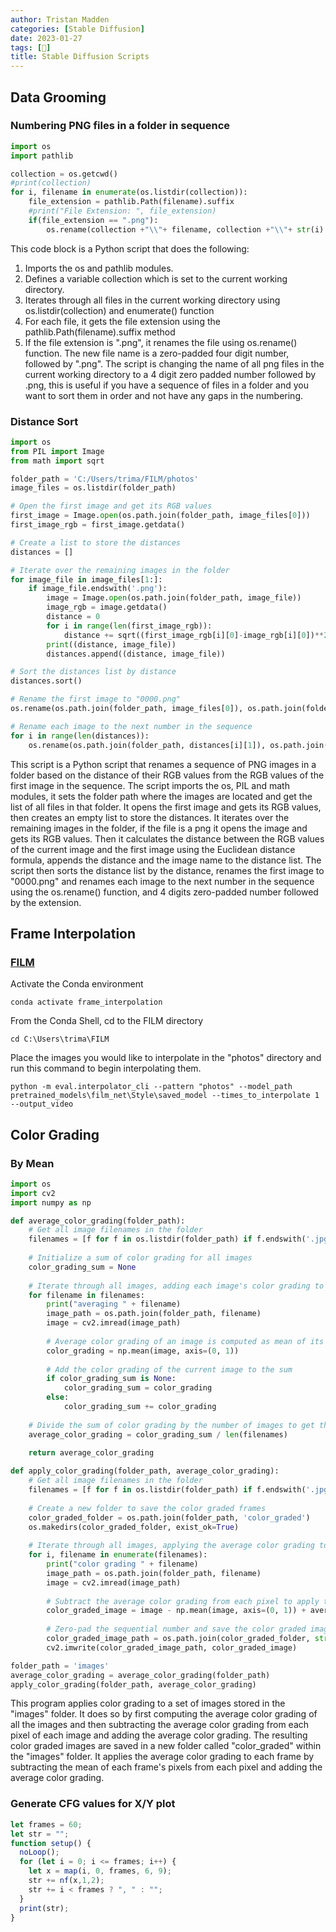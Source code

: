 ```yaml
---
author: Tristan Madden
categories: [Stable Diffusion]
date: 2023-01-27
tags: [🎨]
title: Stable Diffusion Scripts
---
```


<h2>Data Grooming</h2>

<h3>Numbering PNG files in a folder in sequence</h3>

```Python
import os
import pathlib

collection = os.getcwd()
#print(collection)
for i, filename in enumerate(os.listdir(collection)):
    file_extension = pathlib.Path(filename).suffix
    #print("File Extension: ", file_extension)
    if(file_extension == ".png"):
        os.rename(collection +"\\"+ filename, collection +"\\"+ str(i).zfill(4) + ".png")
```
This code block is a Python script that does the following:

1. Imports the os and pathlib modules.
2. Defines a variable collection which is set to the current working directory.
3. Iterates through all files in the current working directory using os.listdir(collection) and enumerate() function
4. For each file, it gets the file extension using the pathlib.Path(filename).suffix method
5. If the file extension is ".png", it renames the file using os.rename() function. The new file name is a zero-padded four digit number, followed by ".png".
The script is changing the name of all png files in the current working directory to a 4 digit zero padded number followed by .png, this is useful if you have a sequence of files in a folder and you want to sort them in order and not have any gaps in the numbering.

<h3>Distance Sort </h3>

```Python
import os
from PIL import Image
from math import sqrt

folder_path = 'C:/Users/trima/FILM/photos'
image_files = os.listdir(folder_path)

# Open the first image and get its RGB values
first_image = Image.open(os.path.join(folder_path, image_files[0]))
first_image_rgb = first_image.getdata()

# Create a list to store the distances
distances = []

# Iterate over the remaining images in the folder
for image_file in image_files[1:]:
    if image_file.endswith('.png'):
        image = Image.open(os.path.join(folder_path, image_file))
        image_rgb = image.getdata()
        distance = 0
        for i in range(len(first_image_rgb)):
            distance += sqrt((first_image_rgb[i][0]-image_rgb[i][0])**2 + (first_image_rgb[i][1]-image_rgb[i][1])**2 + (first_image_rgb[i][2]-image_rgb[i][2])**2)
        print((distance, image_file))
        distances.append((distance, image_file))

# Sort the distances list by distance
distances.sort()

# Rename the first image to "0000.png"
os.rename(os.path.join(folder_path, image_files[0]), os.path.join(folder_path, "0000.png"))

# Rename each image to the next number in the sequence
for i in range(len(distances)):
    os.rename(os.path.join(folder_path, distances[i][1]), os.path.join(folder_path, str(i+1).zfill(4) + '.png'))
```

This script is a Python script that renames a sequence of PNG images in a folder based on the distance of their RGB values from the RGB values of the first image in the sequence. The script imports the os, PIL and math modules, it sets the folder path where the images are located and get the list of all files in that folder. It opens the first image and gets its RGB values, then creates an empty list to store the distances. It iterates over the remaining images in the folder, if the file is a png it opens the image and gets its RGB values. Then it calculates the distance between the RGB values of the current image and the first image using the Euclidean distance formula, appends the distance and the image name to the distance list. The script then sorts the distance list by the distance, renames the first image to "0000.png" and renames each image to the next number in the sequence using the os.rename() function, and 4 digits zero-padded number followed by the extension.

<h2>Frame Interpolation</h2>

<h3><a href="https://github.com/google-research/frame-interpolation" title="FILM">FILM</a></h3>


Activate the Conda environment
```Shell
conda activate frame_interpolation
```
From the Conda Shell, cd to the FILM directory
```Shell
cd C:\Users\trima\FILM
```
Place the images you would like to interpolate in the "photos" directory and run this command to begin interpolating them.
```Shell
python -m eval.interpolator_cli --pattern "photos" --model_path pretrained_models\film_net\Style\saved_model --times_to_interpolate 1 --output_video
```

<h2>Color Grading</h3>
<h3>By Mean</h3>

```Python
import os
import cv2
import numpy as np

def average_color_grading(folder_path):
    # Get all image filenames in the folder
    filenames = [f for f in os.listdir(folder_path) if f.endswith('.jpg') or f.endswith('.png')]
    
    # Initialize a sum of color grading for all images
    color_grading_sum = None
    
    # Iterate through all images, adding each image's color grading to the sum
    for filename in filenames:
        print("averaging " + filename)
        image_path = os.path.join(folder_path, filename)
        image = cv2.imread(image_path)
        
        # Average color grading of an image is computed as mean of its pixels
        color_grading = np.mean(image, axis=(0, 1))
        
        # Add the color grading of the current image to the sum
        if color_grading_sum is None:
            color_grading_sum = color_grading
        else:
            color_grading_sum += color_grading
    
    # Divide the sum of color grading by the number of images to get the average color grading
    average_color_grading = color_grading_sum / len(filenames)
    
    return average_color_grading

def apply_color_grading(folder_path, average_color_grading):
    # Get all image filenames in the folder
    filenames = [f for f in os.listdir(folder_path) if f.endswith('.jpg') or f.endswith('.png')]
    
    # Create a new folder to save the color graded frames
    color_graded_folder = os.path.join(folder_path, 'color_graded')
    os.makedirs(color_graded_folder, exist_ok=True)
    
    # Iterate through all images, applying the average color grading to each frame
    for i, filename in enumerate(filenames):
        print("color grading " + filename)
        image_path = os.path.join(folder_path, filename)
        image = cv2.imread(image_path)
        
        # Subtract the average color grading from each pixel to apply the color grading
        color_graded_image = image - np.mean(image, axis=(0, 1)) + average_color_grading
        
        # Zero-pad the sequential number and save the color graded image with the zero-padded sequential number
        color_graded_image_path = os.path.join(color_graded_folder, str(i).zfill(len(str(len(filenames)))) + '.jpg')
        cv2.imwrite(color_graded_image_path, color_graded_image)

folder_path = 'images'
average_color_grading = average_color_grading(folder_path)
apply_color_grading(folder_path, average_color_grading)
```
This program applies color grading to a set of images stored in the "images" folder. It does so by first computing the average color grading of all the images and then subtracting the average color grading from each pixel of each image and adding the average color grading. The resulting color graded images are saved in a new folder called "color_graded" within the "images" folder. It applies the average color grading to each frame by subtracting the mean of each frame's pixels from each pixel and adding the average color grading. 

<h3>Generate CFG values for X/Y plot</h3>

```JavaScript
let frames = 60;
let str = "";
function setup() {
  noLoop();
  for (let i = 0; i <= frames; i++) {
    let x = map(i, 0, frames, 6, 9);
    str += nf(x,1,2);
    str += i < frames ? ", " : "";
  }
  print(str);
}
```